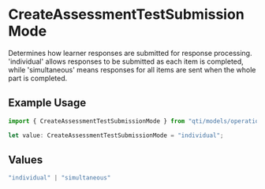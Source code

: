 # CreateAssessmentTestSubmissionMode

Determines how learner responses are submitted for response processing. 'individual' allows responses to be submitted as each item is completed, while 'simultaneous' means responses for all items are sent when the whole part is completed.

## Example Usage

```typescript
import { CreateAssessmentTestSubmissionMode } from "qti/models/operations";

let value: CreateAssessmentTestSubmissionMode = "individual";
```

## Values

```typescript
"individual" | "simultaneous"
```